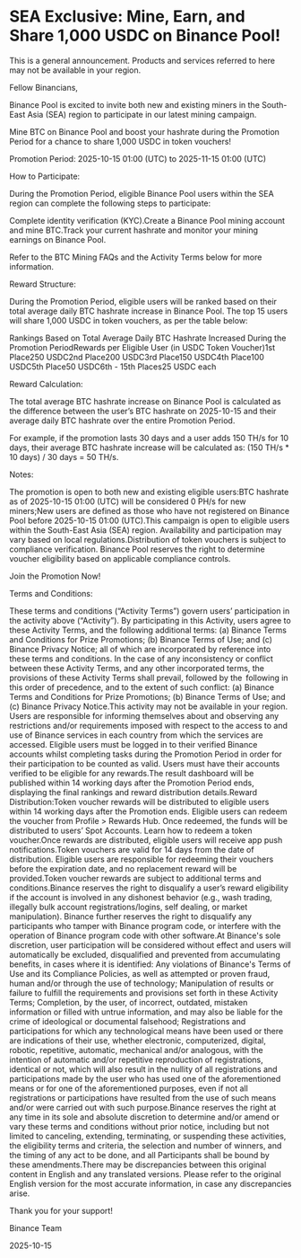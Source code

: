 # SEA Exclusive: Mine, Earn, and Share 1,000 USDC on Binance Pool!

This is a general announcement. Products and services referred to here may not be available in your region.

Fellow Binancians,

Binance Pool is excited to invite both new and existing miners in the South-East Asia (SEA) region to participate in our latest mining campaign.

Mine BTC on Binance Pool and boost your hashrate during the Promotion Period for a chance to share 1,000 USDC in token vouchers!

Promotion Period: 2025-10-15 01:00 (UTC) to 2025-11-15 01:00 (UTC) 

How to Participate:

During the Promotion Period, eligible Binance Pool users within the SEA region can complete the following steps to participate:

Complete identity verification (KYC).Create a Binance Pool mining account and mine BTC.Track your current hashrate and monitor your mining earnings on Binance Pool.

Refer to the BTC Mining FAQs and the Activity Terms below for more information.

Reward Structure:

During the Promotion Period, eligible users will be ranked based on their total average daily BTC hashrate increase in Binance Pool. The top 15 users will share 1,000 USDC in token vouchers, as per the table below:

Rankings Based on Total Average Daily BTC Hashrate Increased During the Promotion PeriodRewards per Eligible User (in USDC Token Voucher)1st Place250 USDC2nd Place200 USDC3rd Place150 USDC4th Place100 USDC5th Place50 USDC6th - 15th Places25 USDC each

Reward Calculation:

The total average BTC hashrate increase on Binance Pool is calculated as the difference between the user’s BTC hashrate on 2025-10-15 and their average daily BTC hashrate over the entire Promotion Period.

For example, if the promotion lasts 30 days and a user adds 150 TH/s for 10 days, their average BTC hashrate increase will be calculated as: (150 TH/s * 10 days) / 30 days = 50 TH/s.

Notes: 

The promotion is open to both new and existing eligible users:BTC hashrate as of 2025-10-15 01:00 (UTC) will be considered 0 PH/s for new miners;New users are defined as those who have not registered on Binance Pool before 2025-10-15 01:00 (UTC).This campaign is open to eligible users within the South-East Asia (SEA) region. Availability and participation may vary based on local regulations.Distribution of token vouchers is subject to compliance verification. Binance Pool reserves the right to determine voucher eligibility based on applicable compliance controls.

Join the Promotion Now!

Terms and Conditions:

These terms and conditions (“Activity Terms”) govern users’ participation in the activity above (“Activity”). By participating in this Activity, users agree to these Activity Terms, and the following additional terms: (a) Binance Terms and Conditions for Prize Promotions; (b) Binance Terms of Use; and (c) Binance Privacy Notice; all of which are incorporated by reference into these terms and conditions. In the case of any inconsistency or conflict between these Activity Terms, and any other incorporated terms, the provisions of these Activity Terms shall prevail, followed by the  following in this order of precedence, and to the extent of such conflict: (a) Binance Terms and Conditions for Prize Promotions; (b) Binance Terms of Use; and (c) Binance Privacy Notice.This activity may not be available in your region. Users are responsible for informing themselves about and observing any restrictions and/or requirements imposed with respect to the access to and use of Binance services in each country from which the services are accessed. Eligible users must be logged in to their verified Binance accounts whilst completing tasks during the Promotion Period in order for their participation to be counted as valid. Users must have their accounts verified to be eligible for any rewards.The result dashboard will be published within 14 working days after the Promotion Period ends, displaying the final rankings and reward distribution details.Reward Distribution:Token voucher rewards will be distributed to eligible users within 14 working days after the Promotion ends. Eligible users can redeem the voucher from Profile > Rewards Hub. Once redeemed, the funds will be distributed to users’ Spot Accounts.  Learn how to redeem a token voucher.Once rewards are distributed, eligible users will receive app push notifications.Token vouchers are valid for 14 days from the date of distribution. Eligible users are responsible for redeeming their vouchers before the expiration date, and no replacement reward will be provided.Token voucher rewards are subject to additional terms and conditions.Binance reserves the right to disqualify a user’s reward eligibility if the account is involved in any dishonest behavior (e.g., wash trading, illegally bulk account registrations/logins, self dealing, or market manipulation). Binance further reserves the right to disqualify any participants who tamper with Binance program code, or interfere with the operation of Binance program code with other software.At Binance's sole discretion, user participation will be considered without effect and users will automatically be excluded, disqualified and prevented from accumulating benefits, in cases where it is identified: Any violations of Binance's Terms of Use and its Compliance Policies, as well as attempted or proven fraud, human and/or through the use of technology; Manipulation of results or failure to fulfill the requirements and provisions set forth in these Activity Terms; Completion, by the user, of incorrect, outdated, mistaken information or filled with untrue information, and may also be liable for the crime of ideological or documental falsehood; Registrations and participations for which any technological means have been used or there are indications of their use, whether electronic, computerized, digital, robotic, repetitive, automatic, mechanical and/or analogous, with the intention of automatic and/or repetitive reproduction of registrations, identical or not, which will also result in the nullity of all registrations and participations made by the user who has used one of the aforementioned means or for one of the aforementioned purposes, even if not all registrations or participations have resulted from the use of such means and/or were carried out with such purpose.Binance reserves the right at any time in its sole and absolute discretion to determine and/or amend or vary these terms and conditions without prior notice, including but not limited to canceling, extending, terminating, or suspending these activities, the eligibility terms and criteria, the selection and number of winners, and the timing of any act to be done, and all Participants shall be bound by these amendments.There may be discrepancies between this original content in English and any translated versions. Please refer to the original English version for the most accurate information, in case any discrepancies arise.

Thank you for your support!

Binance Team

2025-10-15